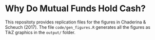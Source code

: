 # Why Do Mutual Funds Hold Cash?

This repositoty provides replication files for the figures in Chaderina & Scheuch (2017). The file `code/gen_figures.R` generates all the figures as TikZ graphics in the `output/` folder.
